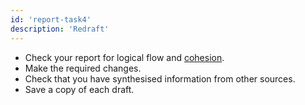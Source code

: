 ```yaml
---
id: 'report-task4'
description: 'Redraft'
---
```


- Check your report for logical flow and [cohesion](https://learninglab.rmit.edu.au/writing-fundamentals/academic-style/be-cohesive/). 
- Make the required changes. 
- Check that you have synthesised information from other sources. 
- Save a copy of each draft.
